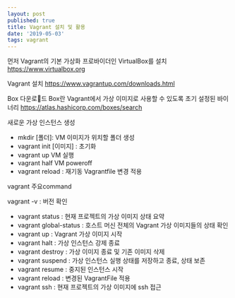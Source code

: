 ```yaml
---
layout: post
published: true
title: Vagrant 설치 및 활용
date: '2019-05-03'
tags: vagrant
---
```

먼저 Vagrant의 기본 가상화 프로바이더인 VirtualBox를 설치
https://www.virtualbox.org

Vagrant 설치
https://www.vagrantup.com/downloads.html

Box 다운로드
Box란 Vagrant에서 가상 이미지로 사용할 수 있도록 초기 설정된 바이너리
https://atlas.hashicorp.com/boxes/search

새로운 가상 인스턴스 생성

- mkdir [폴더]: VM 이미지가 위치할 폴더 생성
- vagrant init [이미지] : 초기화
- vagrant up VM 실행
- vagrant half VM poweroff
- vagrant reload : 재기동 Vagrantfile 변경 적용


vagrant 주요command


vagrant -v : 버전 확인
- vagrant status : 현재 프로젝트의 가상 이미지 상태 요약
- vagrant global-status : 호스트 머신 전체의 Vagrant 가상 이미지들의 상태 확인
- vagrant up : Vagrant 가상 이미지 시작
- vagrant halt : 가상 인스턴스 강제 종료
- vagrant destroy : 가상 이미지 종료 및 기존 이미지 삭제
- vagrant suspend : 가상 인스턴스 실행 상태를 저장하고 종료, 상태 보존
- vagrant resume : 중지된 인스턴스 시작
- vagrant reload : 변경된 VagrantFile 적용
- vagrant ssh : 현재 프로젝트의 가상 이미지에 ssh 접근
